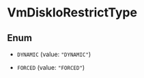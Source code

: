 

# VmDiskIoRestrictType

## Enum


* `DYNAMIC` (value: `"DYNAMIC"`)

* `FORCED` (value: `"FORCED"`)



